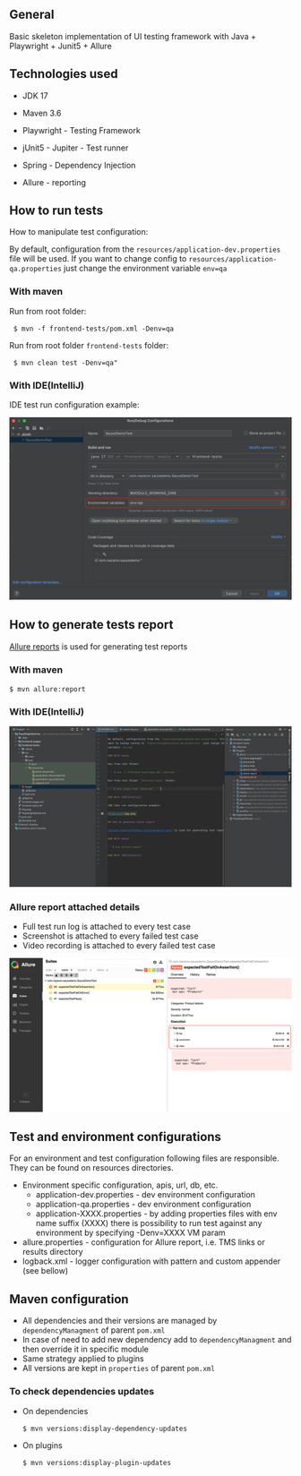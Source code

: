 ## General

Basic skeleton implementation of UI testing framework with Java + Playwright + Junit5 + Allure

## Technologies used

- JDK 17
- Maven 3.6

- Playwright - Testing Framework
- jUnit5 - Jupiter - Test runner
- Spring - Dependency Injection
- Allure - reporting

## How to run tests

How to manipulate test configuration:

By default, configuration from the `resources/application-dev.properties` file will be used. If you
want to change config to `resources/application-qa.properties` just change the environment
variable `env=qa`

### With maven

Run from root folder:

```shell
 $ mvn -f frontend-tests/pom.xml -Denv=qa  
 ```

Run from root folder `frontend-tests` folder:

```shell
 $ mvn clean test -Denv=qa"  
```

### With IDE(IntelliJ)

IDE test run configuration example:

![img.png](readme/img.png)

## How to generate tests report

[Allure reports](https://allurereport.org/) is used for generating test reports

### With maven

```shell 
$ mvn allure:report
```

### With IDE(IntelliJ)

![img_1.png](readme/img_1.png)

### Allure report attached details

- Full test run log is attached to every test case
- Screenshot is attached to every failed test case
- Video recording is attached to every failed test case

![img_2.png](readme/img_2.png)

## Test and environment configurations

For an environment and test configuration following files are responsible. They can be found on
resources directories.

- Environment specific configuration, apis, url, db, etc.
    - application-dev.properties - dev environment configuration
    - application-qa.properties - dev environment configuration
    - application-XXXX.properties - by adding properties files with env name suffix (XXXX) there is
      possibility to run test against any environment by specifying -Denv=XXXX VM param
- allure.properties - configuration for Allure report, i.e. TMS links or results directory
- logback.xml - logger configuration with pattern and custom appender (see bellow)

## Maven configuration

- All dependencies and their versions are managed by `dependencyManagment` of parent `pom.xml`
- In case of need to add new dependency add to `dependencyManagment` and then override it in
  specific module
- Same strategy applied to plugins
- All versions are kept in `properties` of parent `pom.xml`

### To check dependencies updates

* On dependencies
  ```shell
  $ mvn versions:display-dependency-updates
  ```

* On plugins
  ```shell
  $ mvn versions:display-plugin-updates
  ```
